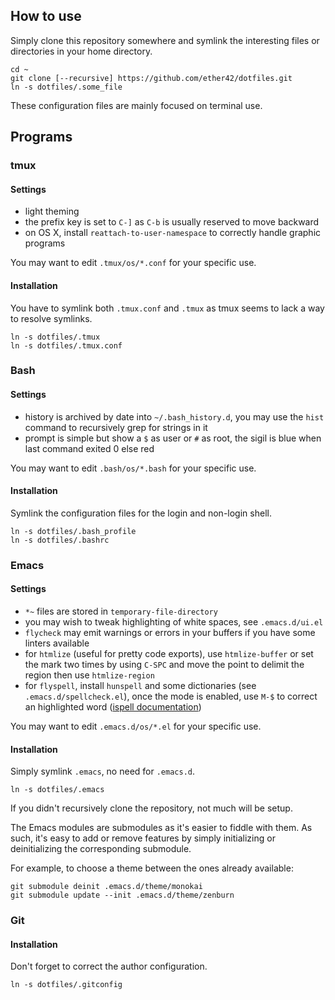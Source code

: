 ## How to use

Simply clone this repository somewhere and symlink the interesting files or directories in your
home directory.

```shell
cd ~
git clone [--recursive] https://github.com/ether42/dotfiles.git
ln -s dotfiles/.some_file
```

These configuration files are mainly focused on terminal use.

## Programs

### tmux

#### Settings

 - light theming
 - the prefix key is set to `C-]` as `C-b` is usually reserved to move backward
 - on OS X, install `reattach-to-user-namespace` to correctly handle graphic programs

You may want to edit `.tmux/os/*.conf` for your specific use.

#### Installation

You have to symlink both `.tmux.conf` and `.tmux` as tmux seems to lack a way to resolve symlinks.

```shell
ln -s dotfiles/.tmux
ln -s dotfiles/.tmux.conf
```

### Bash

#### Settings

 - history is archived by date into `~/.bash_history.d`, you may use the `hist`
   command to recursively grep for strings in it
 - prompt is simple but show a `$` as user or `#` as root, the sigil is blue when last
   command exited 0 else red

You may want to edit `.bash/os/*.bash` for your specific use.

#### Installation

Symlink the configuration files for the login and non-login shell.

```shell
ln -s dotfiles/.bash_profile
ln -s dotfiles/.bashrc
```

### Emacs

#### Settings

 - `*~` files are stored in `temporary-file-directory`
 - you may wish to tweak highlighting of white spaces, see `.emacs.d/ui.el`
 - `flycheck` may emit warnings or errors in your buffers if you have some linters available
 - for `htmlize` (useful for pretty code exports), use `htmlize-buffer` or set the mark two times
   by using `C-SPC` and move the point to delimit the region then use `htmlize-region`
 - for `flyspell`, install `hunspell` and some dictionaries (see `.emacs.d/spellcheck.el`),
   once the mode is enabled, use `M-$` to correct an highlighted word
   ([ispell documentation](https://www.gnu.org/software/emacs/manual/html_node/emacs/Spelling.html))

You may want to edit `.emacs.d/os/*.el` for your specific use.

#### Installation

Simply symlink `.emacs`, no need for `.emacs.d`.

```shell
ln -s dotfiles/.emacs
```

If you didn't recursively clone the repository, not much will be setup.

The Emacs modules are submodules as it's easier to fiddle with them.
As such, it's easy to add or remove features by simply initializing or deinitializing the
corresponding submodule.

For example, to choose a theme between the ones already available:
```shell
git submodule deinit .emacs.d/theme/monokai
git submodule update --init .emacs.d/theme/zenburn
```

### Git

#### Installation

Don't forget to correct the author configuration.

```shell
ln -s dotfiles/.gitconfig
```
